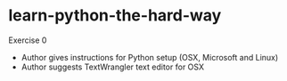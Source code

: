 # learn-python-the-hard-way

Exercise 0

- Author gives instructions for Python setup (OSX, Microsoft and Linux)
- Author suggests TextWrangler text editor for OSX